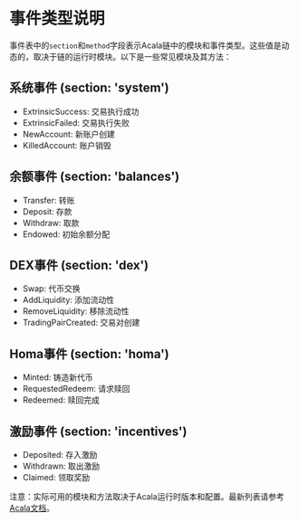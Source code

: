 # 事件类型说明

事件表中的`section`和`method`字段表示Acala链中的模块和事件类型。这些值是动态的，取决于链的运行时模块。以下是一些常见模块及其方法：

## 系统事件 (section: 'system')
- ExtrinsicSuccess: 交易执行成功
- ExtrinsicFailed: 交易执行失败
- NewAccount: 新账户创建
- KilledAccount: 账户销毁

## 余额事件 (section: 'balances')
- Transfer: 转账
- Deposit: 存款
- Withdraw: 取款
- Endowed: 初始余额分配

## DEX事件 (section: 'dex')
- Swap: 代币交换
- AddLiquidity: 添加流动性
- RemoveLiquidity: 移除流动性
- TradingPairCreated: 交易对创建

## Homa事件 (section: 'homa')
- Minted: 铸造新代币
- RequestedRedeem: 请求赎回
- Redeemed: 赎回完成

## 激励事件 (section: 'incentives')
- Deposited: 存入激励
- Withdrawn: 取出激励
- Claimed: 领取奖励

注意：实际可用的模块和方法取决于Acala运行时版本和配置。最新列表请参考[Acala文档](https://wiki.acala.network/)。
